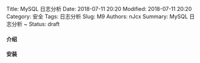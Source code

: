 Title: MySQL 日志分析
Date: 2018-07-11 20:20
Modified: 2018-07-11 20:20
Category: 安全
Tags: 日志分析
Slug: M9
Authors: nJcx
Summary: MySQL 日志分析 ~
Status: draft

#### 介绍

#### 安装

